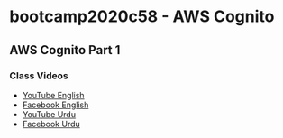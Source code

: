# bootcamp2020c58 - AWS Cognito

## AWS Cognito Part 1

### Class Videos

- [YouTube English](https://www.youtube.com/watch?v=vC33wJ6DfjQ&ab_channel=PanacloudServerlessSaaSTraining)
- [Facebook English](https://www.facebook.com/zeeshanhanif/videos/10225372583806438)
- [YouTube Urdu](https://www.youtube.com/watch?v=BXIWIUkl2tM&ab_channel=PanacloudServerlessSaaSTraininginUrdu)
- [Facebook Urdu](https://www.facebook.com/zeeshanhanif/videos/10225381665553476)
